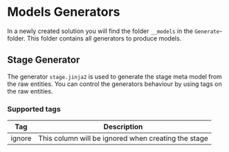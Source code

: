 # Models Generators

In a newly created solution you will find the folder `__models` in the `Generate`- folder. This folder contains all generators to produce models.

## Stage Generator

The generator `stage.jinja2` is used to generate the stage meta model from the raw entities.
You can control the generators behaviour by using tags on the raw entities.

### Supported tags

| Tag | Description |
| --- | --- |
| ignore | This column will be ignored when creating the stage |
